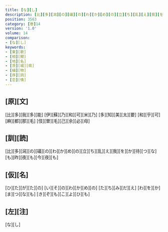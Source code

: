 ```yaml
---
title: [な][し]
description: [比][多][潟][の][礒][の][わ][か][め][の][立][ち][乱][え][我][を][か][待][つ][な][も][昨][夜][も][今][夜][も]
position: 3563
category: [巻]14
version: '1.0'
volume: 14
comparison:
- [な][し]
keywords:
- [東][歌]
- [相][聞]
- [地][名]
- [茨][城][県]
- [植][物]
- [序][詞]
- [恋][情]
---
```


## [原][文]

[比][多][我][多][能] [伊][蘇][乃][和][可][米][乃] [多][知][美][太][要] [和][乎][可][麻][都][那][毛] [伎][曽][毛][己][余][必][母]

## [訓][読]

[比][多][潟][の][礒][の][わ][か][め][の][立][ち][乱][え][我][を][か][待][つ][な][も][昨][夜][も][今][夜][も]

## [仮][名]

[ひ][た][が][た][の] [い][そ][の][わ][か][め][の] [た][ち][み][だ][え] [わ][を][か][ま][つ][な][も] [き][ぞ][も][こ][よ][ひ][も]

## [左][注]

[な][し]
